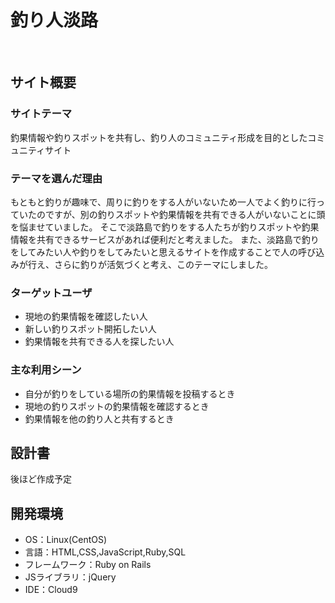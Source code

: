 # 釣り人淡路
​
## サイト概要
### サイトテーマ

釣果情報や釣りスポットを共有し、釣り人のコミュニティ形成を目的としたコミュニティサイト​
  
### テーマを選んだ理由

​もともと釣りが趣味で、周りに釣りをする人がいないため一人でよく釣りに行っていたのですが、別の釣りスポットや釣果情報を共有できる人がいないことに頭を悩ませていました。
そこで淡路島で釣りをする人たちが釣りスポットや釣果情報を共有できるサービスがあれば便利だと考えました。
また、淡路島で釣りをしてみたい人や釣りをしてみたいと思えるサイトを作成することで人の呼び込みが行え、さらに釣りが活気づくと考え、このテーマにしました。

### ターゲットユーザ

- 現地の釣果情報を確認したい人
- 新しい釣りスポット開拓したい人
- 釣果情報を共有できる人を探したい人

### 主な利用シーン
- 自分が釣りをしている場所の釣果情報を投稿するとき
- 現地の釣りスポットの釣果情報を確認するとき
- 釣果情報を他の釣り人と共有するとき
​
## 設計書
後ほど作成予定
​
## 開発環境
- OS：Linux(CentOS)
- 言語：HTML,CSS,JavaScript,Ruby,SQL
- フレームワーク：Ruby on Rails
- JSライブラリ：jQuery
- IDE：Cloud9
